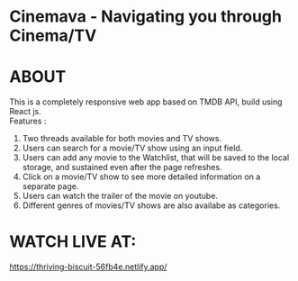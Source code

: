 # Cinemava - Navigating you through Cinema/TV

# ABOUT
This is a completely responsive web app based on TMDB API, build using React js. <br>
Features : <br>
1) Two threads available for both movies and TV shows. <br>
2) Users can search for a movie/TV show using an input field.  <br>
3) Users can add any movie to the Watchlist, that will be saved to the local storage, and sustained even after the page refreshes.  <br>
4) Click on a movie/TV show to see more detailed information on a separate page.  <br>
5) Users can watch the trailer of the movie on youtube.  <br>
6) Different genres of movies/TV shows are also availabe as categories.  <br>


# WATCH LIVE AT:
 https://thriving-biscuit-56fb4e.netlify.app/
